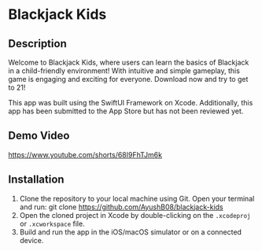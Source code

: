 # Blackjack Kids

## Description
Welcome to Blackjack Kids, where users can learn the basics of Blackjack in a child-friendly environment! With intuitive and simple gameplay, this game is engaging and exciting for everyone. Download now and try to get to 21!

This app was built using the SwiftUI Framework on Xcode. Additionally, this app has been submitted to the App Store but has not been reviewed yet.

## Demo Video
https://www.youtube.com/shorts/68I9FhTJm6k

## Installation
1. Clone the repository to your local machine using Git. Open your terminal and run: git clone https://github.com/AyushB08/blackjack-kids
2. Open the cloned project in Xcode by double-clicking on the `.xcodeproj` or `.xcworkspace` file.
3. Build and run the app in the iOS/macOS simulator or on a connected device. 
